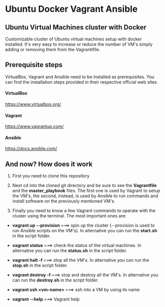 #  Ubuntu Docker Vagrant Ansible

## Ubuntu Virtual Machines cluster with Docker

Customizable cluster of Ubuntu virtual machines setup with docker installed. It's very easy to increase or reduce the number of VM's simply adding or removing them from the Vagrantifile.

## Prerequisite steps

VirtualBox, Vagrant and Ansible need to be installed as prerequisites. You can find the installation steps provided in their respective official web sites.

#### VirtualBox

https://www.virtualbox.org/

#### Vagrant

https://www.vagrantup.com/


#### Ansible

https://docs.ansible.com/


## And now? How does it work


1) First you need to clone this repository

2) Next cd into the cloned git directory and be sure to see the <strong>Vagrantfile</strong> and the <strong>master_playbook</strong> files. The first one is used by Vagrant to setup the VM's, the second, instead, is used by Ansible to run commands and install software on the previously mentioned VM's.

3) Finally you need to know a few Vagrant commands to operate with the cluster using the terminal. The most important ones are:

- <strong> vagrant up --provision</strong> ===> spin up the cluster (--provision is used to run Ansible scripts on the VM's). In alternative you can run the <strong>start.sh</strong> in the script folder.

- <strong> vagrant status </strong> ===> check the status of the virtual machines. In alternative you can run the <strong>status.sh</strong> in the script folder.

- <strong> vagrant halt -f </strong> ===> stop all the VM's. In alternative you can run the <strong>stop.sh</strong> in the script folder.

- <strong> vagrant destroy -f </strong> ===> stop and destroy all the VM's. In alternative you can run the <strong>destroy.sh</strong> in the script folder.

- <strong> vagrant ssh \<vm-name\> </strong> ===> ssh into a VM by using its name

- <strong> vagrant --help </strong> ===> Vagrant help

